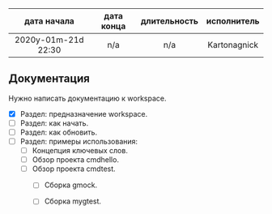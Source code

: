 
| дата начала         |   дата конца        | длительность  | исполнитель  |
|:-------------------:|:-------------------:|:-------------:|:------------:|
| 2020y-01m-21d 22:30 | n/a                 | n/a           | Kartonagnick |

Документация
------------

Нужно написать документацию к workspace.  
 - [x] Раздел: предназначение workspace.  
 - [ ] Раздел: как начать.  
 - [ ] Раздел: как обновить.  
 - [ ] Раздел: примеры использования:  
   - [ ] Концепция ключевых слов.  
   - [ ] Обзор проекта cmdhello.  
   - [ ] Обзор проекта cmdtest.  
     - [ ] Сборка gmock.  
     - [ ] Сборка mygtest.  


     